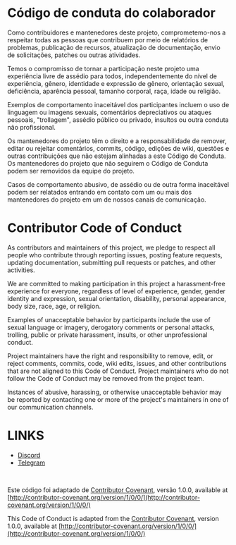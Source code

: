 # Código de conduta do colaborador

Como contribuidores e mantenedores deste projeto, comprometemo-nos a respeitar todas as pessoas que contribuem por meio de relatórios de problemas, publicação de recursos, atualização de documentação, envio de solicitações, patches ou outras atividades.

Temos o compromisso de tornar a participação neste projeto uma experiência livre de assédio para todos, independentemente do nível de experiência, gênero, identidade e expressão de gênero, orientação sexual, deficiência, aparência pessoal, tamanho corporal, raça, idade ou religião.

Exemplos de comportamento inaceitável dos participantes incluem o uso de linguagem ou imagens sexuais, comentários depreciativos ou ataques pessoais, "trollagem", assédio público ou privado, insultos ou outra conduta não profissional.

Os mantenedores do projeto têm o direito e a responsabilidade de remover, editar ou rejeitar comentários, commits, código, edições de wiki, questões e outras contribuições que não estejam alinhadas a este Código de Conduta. Os mantenedores do projeto que não seguirem o Código de Conduta podem ser removidos da equipe do projeto.

Casos de comportamento abusivo, de assédio ou de outra forma inaceitável podem ser relatados entrando em contato com um ou mais dos mantenedores do projeto em um de nossos canais de comunicação.

# Contributor Code of Conduct

As contributors and maintainers of this project, we pledge to respect all people who contribute through reporting issues, posting feature requests, updating documentation, submitting pull requests or patches, and other activities.

We are committed to making participation in this project a harassment-free experience for everyone, regardless of level of experience, gender, gender identity and expression, sexual orientation, disability, personal appearance, body size, race, age, or religion.

Examples of unacceptable behavior by participants include the use of sexual language or imagery, derogatory comments or personal attacks, trolling, public or private harassment, insults, or other unprofessional conduct.

Project maintainers have the right and responsibility to remove, edit, or reject comments, commits, code, wiki edits, issues, and other contributions that are not aligned to this Code of Conduct. Project maintainers who do not follow the Code of Conduct may be removed from the project team.

Instances of abusive, harassing, or otherwise unacceptable behavior may be reported by contacting one or more of the project's maintainers in one of our communication channels.

# LINKS

- [Discord](https://discord.com/invite/#)
- [Telegram](https://t.me/joinchat/#)

<br />

Este código foi adaptado de [Contributor Covenant](http://contributor-covenant.org), versão 1.0.0, available at [http://contributor-covenant.org/version/1/0/0/](http://contributor-covenant.org/version/1/0/0/)

This Code of Conduct is adapted from the [Contributor Covenant](http://contributor-covenant.org), version 1.0.0, available at [http://contributor-covenant.org/version/1/0/0/](http://contributor-covenant.org/version/1/0/0/)